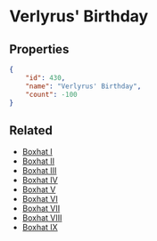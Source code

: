 # Verlyrus' Birthday

<no description available>

## Properties

```json
{
    "id": 430,
    "name": "Verlyrus' Birthday",
    "count": -100
}
```

## Related

- [Boxhat I](../items/13567-boxhat-i.md)
- [Boxhat II](../items/13568-boxhat-ii.md)
- [Boxhat III](../items/13569-boxhat-iii.md)
- [Boxhat IV](../items/13570-boxhat-iv.md)
- [Boxhat V](../items/13571-boxhat-v.md)
- [Boxhat VI](../items/13572-boxhat-vi.md)
- [Boxhat VII](../items/13573-boxhat-vii.md)
- [Boxhat VIII](../items/13574-boxhat-viii.md)
- [Boxhat IX](../items/19480-boxhat-ix.md)

